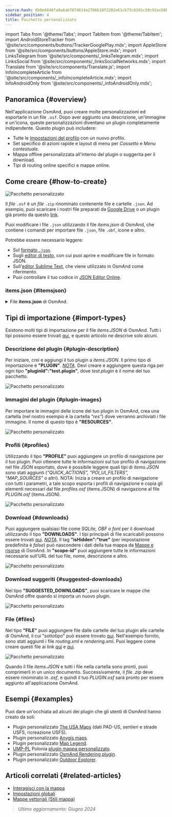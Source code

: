 ```yaml
---
source-hash: 8b0e6840fa8a6ab7074614a2706b18f2202e61cb73c6101c59c92ac68b75cc73
sidebar_position: 4
title: Pacchetto personalizzato
---
```

import Tabs from '@theme/Tabs';
import TabItem from '@theme/TabItem';
import AndroidStoreTracker from '@site/src/components/buttons/TrackerGooglePlay.mdx';
import AppleStore from '@site/src/components/buttons/AppleStore.mdx';
import LinksTelegram from '@site/src/components/_linksTelegram.mdx';
import LinksSocial from '@site/src/components/_linksSocialNetworks.mdx';
import Translate from '@site/src/components/Translate.js';
import InfoIncompleteArticle from '@site/src/components/_infoIncompleteArticle.mdx';
import InfoAndroidOnly from '@site/src/components/_infoAndroidOnly.mdx';



## Panoramica {#overview}

Nell'applicazione OsmAnd, puoi creare molte personalizzazioni ed esportarle in un file `.osf`. Dopo aver aggiunto una descrizione, un'immagine e un'icona, queste personalizzazioni diventano un plugin completamente indipendente. Questo plugin può includere:

- Tutte le [Impostazioni del profilo](../personal/profiles.md) con un nuovo profilo.
- Set specifico di azioni rapide e layout di menu per *Cassetto* e *Menu contestuale*.
- Mappa offline personalizzata all'interno del plugin o suggerita per il download.
- Tipi di routing online specifici e mappe online.


## Come creare {#how-to-create}

![Pacchetto personalizzato](@site/static/img/plugins/custom/1.jpg)

Il *file* `.osf` è un *file* `.zip` rinominato contenente file e cartelle `.json`. Ad esempio, puoi scaricare i nostri file preparati da [Google Drive](https://drive.google.com/drive/folders/1wDPGThkdRi9_3UrCKROgt49qi-1gM6jk?usp=sharing) o un plugin già pronto da questo [link](https://drive.google.com/open?id=1efZ01uAIL27aTQLLoTl8KYH-ts_WSRSe).

Puoi modificare i file `.json` utilizzando il file *items.json* di OsmAnd, che contiene i comandi per importare file `.json`, file `.obf`, icone e altro.

Potrebbe essere necessario leggere:

- Sul [formato `.json`](https://en.wikipedia.org/wiki/JSON).
- Sugli [editor di testo](https://en.wikipedia.org/wiki/List_of_text_editors), con cui puoi aprire e modificare file in formato JSON.
- Sull'[editor Sublime Text](https://en.wikipedia.org/wiki/Sublime_Text), che viene utilizzato in OsmAnd come riferimento.
- Puoi controllare il tuo codice in [JSON Editor Online](https://jsoneditoronline.org/).


### items.json {#itemsjson}

<details>
<summary> File <b>items.json</b> di OsmAnd. </summary>

```
{
   "version":1,
   "items":[

      {
         "type":"PLUGIN",
         "pluginId":"test.plugin",
         "version" : 1,
         "icon": {
             "" : "@plugin-id.png"

         },
         "image": {
             "" :"@plugin-image.webp"
         },
         "name":{
            "":"Test Plugin",
            "ru":"Test Plugin: RU language"
         },
         "description":{
            "":"This package is a test package and displays test information.",
            "ru":"This package is a test package and displays test information. RU language."
         }
      },

      {
         "type":"RESOURCES",
         "pluginId":"test.plugin",
         "file":"res"
      },


      {
         "type":"DOWNLOADS",
         "pluginId":"test.plugin",
         "items":[
            {
               "path":"test",
               "name":{
                  "":"My offline maps",
                  "ru":"RU: My offline maps"
               },
               "icon":{
                  "":"ic_world_globe_dark"
               },
               "header-color":"#002E64",
               "description":{
                  "text":{
                     "":"This package is a collection of online and offline map sources of various types.",
                     "ru":"RU: This package is a collection of online and offline map sources of various types."
                  },
                  "button":[
                     {
                        "":"Telegram chat OsmAnd",
                        "url":"https:\/\/t.me\/OsmAndMaps"
                     }
                  ]
               }
            },
            {
               "scope-id":"offline-maps",
               "path":"test/Waterway",
               "header-color":"#002E64",
               "name":{
                  "":"Waterway",
                  "ru":"RU: waterway"
               },
               "icon":{
                  "":"ic_world_globe_dark"
               },
               "items":[
                  {
                     "name":{
                        "":"Offline Waterway map SA",
                        "ru":"RU: Offline Waterway map SA"
                     },
                     "filename":"waterway.obf.zip",
                     "type":"map",
                     "isHidden":"true",
                     "timestamp":1582994500,
                     "containerSize":28195301,
                     "contentSize":28195301,
                     "description":{
                        "text":{
                           "":"Zoom min: 0<br />Zoom max: 19<br />Countries: SA",
                           "ru":"RU: Zoom min: 0<br />Zoom max: 19<br />Countries: SA"
                        },
                        "image":[
                           "https://drive.google.com/uc?id=16HjUHsSWNgeQI0bmuup9ohpyrg6rWkHH&export=download"
                        ]
                     },
                     "downloadurl":"https://drive.google.com/uc?id=10iP2VZexHtHC0QLhACZ1QoEy-duNN5Wg&export=download",
                     "firstsubname":{
                        "":"Waterway",
                        "ru":"RU: Waterway"
                     },
                     "secondsubname":{
                        "":"",
                        "ru":""
                     }
                }
           ]
        }]
    },

      {
         "type":"PROFILE",
         "pluginId":"test.plugin",
         "file":"bicycle_test.json",
         "appMode":{
            "iconColor":"RED",
            "iconName":"ic_action_motorcycle_dark",
            "locIcon":"BENTLEY",
            "navIcon":"BENTLEY",
            "order":32,
            "parent":"bicycle",
            "stringKey":"bicycle_test",
            "userProfileName" : "Test Prof"
         },
         "prefs" : {
            "drawer_logo": { "" : "@logo.png"},
            "drawer_url" : { "" : "https://osmand.net"},
            "drawer_items" : { "hidden" : ["dashboard"], "order" : ["map_markers", "my_places", "search"] },
            "context_menu_items" : {},
            "configure_map_items" : {},
            "route_service":"OSMAND",
            "renderer":"test-rendering.render.xml",
            "routing_profile":"routing-test.xml/test-car"
        }
      },

      {
         "type":"FILE",
         "pluginId":"test.plugin",
         "subtype" : "rendering_style",
         "file":"\/rendering\/test-rendering.render.xml"
      },

      {
         "type":"FILE",
         "pluginId":"test.plugin",
         "subtype" : "routing_config",
         "file":"\/routing\/routing-test.xml"
      },

      {
         "type":"SUGGESTED_DOWNLOADS",
         "pluginId":"test.plugin",
         "comment-1" : "search-type are latlon (closest by latlon), worldregion (by boundaries if name matches worldRegion downloadName as we do for default types), by default natural order, limit finds first N elements",
         "comment-2" : "predefined scope-id are @type of indexes.xml map, srtm_map, road_map, wikimap, wikivoyage, hillshade, slope, fonts, voice, depth ",
         "comment-3" : "names filters ignore case by name.contains(filterName)",
         "items": [{
             "scope-id" : "test-downloads",
             "limit" : 1,
             "search-type" : "latlon"
         }, {
             "scope-id" : "road_map",
             "names" : [
                 "Poland_lesser-poland_europe_2.obf.zip", "netherlands_noord-holland_europe"]
         }, {
             "scope-id" : "wikimap",
             "search-type" : "worldregion"
         }]
      },

      {
         "type":"NAVIGATION_ICONS",
         "pluginId":"test.plugin",
         "items" : [{
            "locationIcon": {
                 "" : "@bentley-car.png"
            },
            "locationIconId": "BENTLEY",
            "navigationIcon": {
                 "" : "@bentley-car-moving.png"
            },
            "navigationIconId": "BENTLEY"
         }]
      },

      {
         "type":"QUICK_ACTIONS",
         "pluginId":"test.plugin",
         "items": [{
            "name": "Test quick action",
            "actionType": "osmbug.add",
            "params": "{\"dialog\":\"false\",\"message\":\"Message\"}"
          }]
      },

      {
         "type":"POI_UI_FILTERS",
         "pluginId":"test.plugin",
          "items": [{
                "name": "Test Search",
                "filterId": "test_search",
                "acceptedTypes": "{\"sustenance\":[\"bar\",\"alpine_hut\"]}"
            }]
      },

      {
         "type":"MAP_SOURCES",
         "pluginId":"test.plugin",
         "items": [{
            "sql": false,
            "name": "OsmAnd (test)",
            "minZoom": 1,
            "maxZoom": 19,
            "url": "https:\/\/tile.osmand.net\/hd\/{0}\/{1}\/{2}.png",
            "ellipsoid": false,
            "inverted_y": false,
            "timesupported": false,
            "expire": -1,
            "inversiveZoom": false,
            "ext": ".png",
            "tileSize": 512,
            "bitDensity": 8,
            "avgSize": 18000
        }]
      }
   ]
}

```

</details>


## Tipi di importazione {#import-types}

Esistono molti tipi di importazione per il file *items.JSON* di OsmAnd. Tutti i tipi possono essere trovati [qui](https://github.com/osmandapp/Osmand/blob/r3.7/OsmAnd/src/net/osmand/plus/settings/backend/SettingsHelper.java#L133), e questo articolo ne descrive solo alcuni.

### Descrizione del plugin {#plugin-description}

Per iniziare, crei e aggiungi il tuo plugin a *items.JSON*. Il primo tipo di importazione è **"PLUGIN"**.
   *<u>NOTA</u>*. Devi creare e aggiungere questa riga per ogni tipo **"pluginId":"test.plugin"**, dove *test.plugin* è il nome del tuo pacchetto.

   ![Pacchetto personalizzato](@site/static/img/plugins/custom/2.jpg)

### Immagini del plugin {#plugin-images}

Per importare le immagini delle icone del tuo plugin in OsmAnd, crea una cartella (nel nostro esempio è la cartella *"res”*) dove verranno archiviati i file immagine. Il nome di questo tipo è **"RESOURCES"**.

   ![Pacchetto personalizzato](@site/static/img/plugins/custom/4.jpg)


### Profili {#profiles}

Utilizzando il tipo **"PROFILE”** puoi aggiungere un profilo di navigazione per il tuo plugin. Puoi ottenere tutte le informazioni sul tuo profilo di navigazione nel file JSON esportato, dove è possibile leggere quali tipi di *items.JSON* sono stati aggiunti (*“QUICK_ACTIONS”, “POI_UI_FILTERS”, “MAP_SOURCES”* o altri).
NOTA: Inizia a creare un profilo di navigazione con tutti i parametri, a tale scopo esporta i profili di navigazione e copia gli elementi necessari dal file *profiles.osf* (items.JSON) di navigazione al file *PLUGIN.osf* (items.JSON).

   ![Pacchetto personalizzato](@site/static/img/plugins/custom/6.jpg)

### Download {#downloads}

Puoi aggiungere qualsiasi file come *SQLite, OBF o font* per il download utilizzando il tipo **"DOWNLOADS"**. I tipi principali di file scaricabili possono essere trovati [qui](https://github.com/osmandapp/Osmand/blob/master/OsmAnd/src/net/osmand/plus/download/DownloadActivityType.java#L33).
   *<u>NOTA</u>*. Il tag **"isHidden":"true"** (per impostazione predefinita è *false*) può nascondere i dati della tua mappa da [Mappe e risorse](../personal/maps-resources.md#local) di OsmAnd. In **"scope-id"** puoi aggiungere tutte le informazioni necessarie sull'URL del tuo file, nome, descrizione e altro.

   ![Pacchetto personalizzato](@site/static/img/plugins/custom/3.jpg)

### Download suggeriti {#suggested-downloads}

Nel tipo **"SUGGESTED_DOWNLOADS"**, puoi scaricare le mappe che OsmAnd offre quando si importa un nuovo plugin.

   ![Pacchetto personalizzato](@site/static/img/plugins/custom/7.jpg)

### File {#files}

Nel tipo **"FILE"** puoi aggiungere file dalle cartelle del tuo plugin alle cartelle di OsmAnd, il cui "sottotipo" può essere trovato [qui](https://github.com/osmandapp/Osmand/blob/r3.7/OsmAnd/src/net/osmand/plus/settings/backend/SettingsHelper.java#L1312). Nell'esempio fornito, sono stati aggiunti i file *routing.xml* e *rendering.xml*. Puoi leggere come creare questi file ai link [qui](https://github.com/osmandapp/OsmAnd-resources/blob/master/routing/routing.xml) e [qui](https://github.com/osmandapp/OsmAnd-resources/tree/master/rendering_styles).

   ![Pacchetto personalizzato](@site/static/img/plugins/custom/8.jpg)

Quando il file *items.JSON* e tutti i file nella cartella sono pronti, puoi comprimerli in un unico documento. Successivamente, il *file .zip* deve essere rinominato in *.osf*, e quindi il tuo *PLUGIN.osf* sarà pronto per essere aggiunto all'applicazione OsmAnd.


## Esempi {#examples}

Puoi dare un'occhiata ad alcuni dei plugin che gli utenti di OsmAnd hanno creato da soli:

 - Plugin personalizzato [The USA Maps](https://osmand.net/uploads/plugins/us.maps/2/us.maps-2.osf) (dati PAD-US, sentieri e strade USFS, ricreazione USFS).
 - Plugin personalizzato [Anygis maps](https://osmand.net/uploads/plugins/ru.anygis.plugin/2/ru.anygis.plugin-2.osf).
 - Plugin personalizzato [Map Legend](https://osmand.net/uploads/plugins/legend.plugin/1/legend.plugin-1.osf).
 - [UMP-PL](https://ump.waw.pl/) Polonia [plugin mappa personalizzato](https://osmand.net/uploads/plugins/UMP_map.plugin/1/UMP_map.plugin-1.osf).
 - Plugin personalizzato [OsmAnd Rendering plugin](https://osmand.net/uploads/plugins/osmand.rendering.plugin/1/osmand.rendering.plugin-1.osf).
 - Plugin personalizzato [Outdoor Explorer](https://osmand.net/uploads/plugins/outdoor-explorer.plugin/1/outdoor-explorer.plugin-1.osf).


## Articoli correlati {#related-articles}

- [Interagisci con la mappa](../../user/map/interact-with-map.md)
- [Impostazioni globali](../../user/personal/global-settings.md)
- [Mappe vettoriali (Stili mappa)](../../user/map/vector-maps.md)

 > *Ultimo aggiornamento: Giugno 2024*